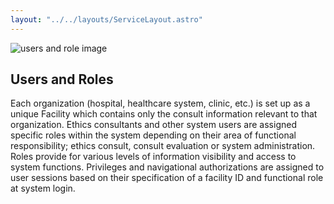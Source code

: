 ```yaml
---
layout: "../../layouts/ServiceLayout.astro"
---
```


![users and role image](/users-and-roles.jpg)

## Users and Roles

Each organization (hospital, healthcare system, clinic, etc.) is set up as a unique Facility which contains only the consult information relevant to that organization. Ethics consultants and other system users are assigned specific roles within the system depending on their area of functional responsibility; ethics consult, consult evaluation or system administration. Roles provide for various levels of information visibility and access to system functions. Privileges and navigational authorizations are assigned to user sessions based on their specification of a facility ID and functional role at system login.
